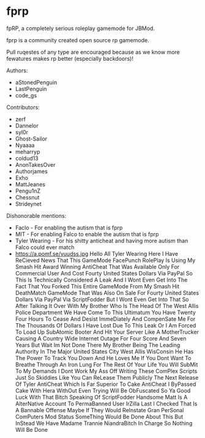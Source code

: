 # fprp
fpRP, a completely serious roleplay gamemode for JBMod.

fprp is a community created open source rp gamemode.

Pull ruqestes of any type are encouraged because as we know more fewatures makes rp better (especially backdoors)!


Authors:
* aStonedPenguin
* LastPenguin
* code_gs

Contributors:
* zerf
* Dannelor
* syl0r
* Ghost-Sailor
* Nyaaaa
* meharryp
* coldud13
* AnonTakesOver
* Authorjames
* Exho
* MattJeanes
* Pengu1nZ
* Chessnut
* Strideynet

Dishonorable mentions:
* Faclo - For enabling the autism that is fprp
* MIT - For enabling Falco to enable the autism that is fprp
* Tyler Wearing - For his shitty anticheat and having more autism than Falco could ever match
* https://a.pomf.se/vuudss.jpg Hello All Tyler Wearing Here I Have ReCieved News That This GameMode FacePunch RolePlay Is Using My Smash Hit Award Winning AntiCheat That Was Available Only For Commercial User And Cost Fourty United States Dollars Via PayPal So This Is Technically Considered A Leak And I Wont Even Get Into The Fact That You Forked This Entire GameMode From My Smash Hit DeathMatch GameMode That Was Also On Sale For Fourty United States Dollars Via PayPal Via ScriptFodder But I Wont Even Get Into That So After Talking It Over With My Brother Who Is The Head Of The West Allis Police Department We Have Come To This Ultimatum You Have Twenty Four Hours To Cease And Desist ImmeDiately And CompenSate Me For The Thousands Of Dollars I Have Lost Due To This Leak Or I Am Forced To Load Up SubAtomic Booter And Hit Your Server Like A MotherTrucker Causing A Country Wide Internet Outage For Four Score And Seven Years But Wait Im Not Done There My Brother Being The Leading Authority In The Major United States City West Allis WisConsin He Has The Power To Track You Down And He Loves Me If You Dont Want To Breathe Through An Iron Lung For The Rest Of Your Life You Will SubMit To My Demands I Dont Work My Ass Off Writing These ComPlex Scripts Just So Skiddies Like You Can ReLease Them Publicly The Next Release Of Tyler AntiCheat Which Is Far Superior To Cake AntiCheat I ByPassed Cake With Hera WithOut Even Trying Will Be ObFuscated So Ya Good Luck With That Bitch Speaking Of ScriptFodder Handsome Matt Is A AlterNative Account To PermaBanned User IrZilla Last I Checked That Is A Bannable Offense Maybe If They Would ReInstate Gran PerSonal ComPuters Mod Status SomeThing Would Be Done About This But InStead We Have Madame Trannie NiandraBitch In Charge So Nothing Will Be Done
